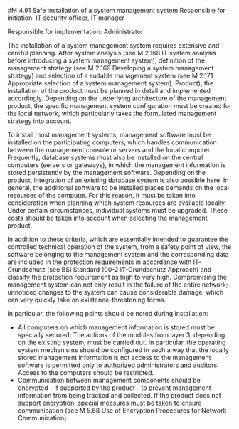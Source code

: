 #M 4.91 Safe installation of a system management system
Responsible for initiation: IT security officer, IT manager

Responsible for implementation: Administrator

The installation of a system management system requires extensive and careful planning. After system analysis (see M 2.168 IT system analysis before introducing a system management system), definition of the management strategy (see M 2.169 Developing a system management strategy) and selection of a suitable management system (see M 2.171 Appropriate selection of a system management system). Product), the installation of the product must be planned in detail and implemented accordingly. Depending on the underlying architecture of the management product, the specific management system configuration must be created for the local network, which particularly takes the formulated management strategy into account.

To install most management systems, management software must be installed on the participating computers, which handles communication between the management console or servers and the local computer. Frequently, database systems must also be installed on the central computers (servers or gateways), in which the management information is stored persistently by the management software. Depending on the product, integration of an existing database system is also possible here. In general, the additional software to be installed places demands on the local resources of the computer. For this reason, it must be taken into consideration when planning which system resources are available locally. Under certain circumstances, individual systems must be upgraded. These costs should be taken into account when selecting the management product.

In addition to these criteria, which are essentially intended to guarantee the controlled technical operation of the system, from a safety point of view, the software belonging to the management system and the corresponding data are included in the protection requirements in accordance with IT-Grundschutz (see BSI Standard 100-2 IT-Grundschutz Approach) and classify the protection requirement as high to very high. Compromising the management system can not only result in the failure of the entire network; unnoticed changes to the system can cause considerable damage, which can very quickly take on existence-threatening forms.

In particular, the following points should be noted during installation:

* All computers on which management information is stored must be specially secured: The actions of the modules from layer 3, depending on the existing system, must be carried out. In particular, the operating system mechanisms should be configured in such a way that the locally stored management information is not access to the management software is permitted only to authorized administrators and auditors. Access to the computers should be restricted.
* Communication between management components should be encrypted - if supported by the product - to prevent management information from being tracked and collected. If the product does not support encryption, special measures must be taken to ensure communication (see M 5.68 Use of Encryption Procedures for Network Communication).





